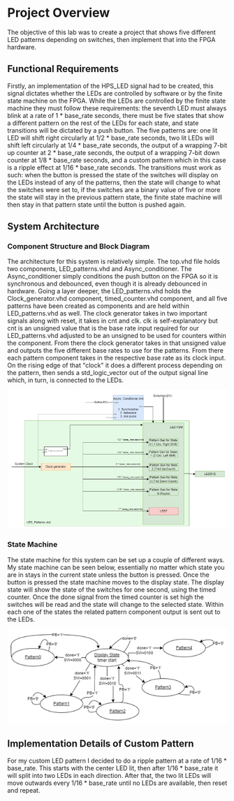 # Project Overview
The objective of this lab was to create a project that shows five different LED patterns depending on switches, then implement that into the FPGA hardware.
## Functional Requirements
Firstly, an implementation of the HPS_LED signal had to be created, this signal dictates whether the LEDs are controlled by software or by the finite state machine on the FPGA. While the LEDs are controlled by the finite state machine they must follow these requirements: the seventh LED must always blink at a rate of 1 * base_rate seconds, there must be five states that show a different pattern on the rest of the LEDs for each state, and state transitions will be dictated by a push button. The five patterns are: one lit LED will shift right circularly at 1/2 * base_rate seconds, two lit LEDs will shift left circularly at 1/4 * base_rate seconds, the output of a wrapping 7-bit up counter at 2 * base_rate seconds, the output of a wrapping 7-bit down counter at 1/8 * base_rate seconds, and a custom pattern which in this case is a ripple effect at 1/16 * base_rate seconds. The transitions must work as such: when the button is pressed the state of the switches will display on the LEDs instead of any of the patterns, then the state will change to what the switches were set to, if the switches are a binary value of five or more the state will stay in the previous pattern state, the finite state machine will then stay in that pattern state until the button is pushed again. 
## System Architecture
### Component Structure and Block Diagram
The architecture for this system is relatively simple. The top.vhd file holds two components, LED_patterns.vhd and Async_conditioner. The Async_conditioner simply conditions the push button on the FPGA so it is synchronous and debounced, even though it is already debounced in hardware. Going a layer deeper, the LED_patterns.vhd holds the Clock_generator.vhd component, timed_counter.vhd component, and all five patterns have been created as components and are held within LED_patterns.vhd as well. The clock generator takes in two important signals along with reset, it takes in cnt and clk. clk is self-explanatory but cnt is an unsigned value that is the base rate input required for our LED_patterns.vhd adjusted to be an unsigned to be used for counters within the component. From there the clock generator takes in that unsigned value and outputs the five different base rates to use for the patterns. From there each pattern component takes in the respective base rate as its clock input. On the rising edge of that "clock" it does a different process depending on the pattern, then sends a std_logic_vector out of the output signal line which, in turn, is connected to the LEDs.

<BlockDiagram><img src="assets/LED_Pattern_Block_diagram.png">

### State Machine
The state machine for this system can be set up a couple of different ways. My state machine can be seen below, essentially no matter which state you are in stays in the current state unless the button is pressed. Once the button is pressed the state machine moves to the display state. The display state will show the state of the switches for one second, using the timed counter. Once the done signal from the timed counter is set high the switches will be read and the state will change to the selected state. Within each one of the states the related pattern component output is sent out to the LEDs. 

<StateMachine><img src="assets/LED_FSM.png">

## Implementation Details of Custom Pattern
For my custom LED pattern I decided to do a ripple pattern at a rate of 1/16 * base_rate. This starts with the center LED lit, then after 1/16 * base_rate it will split into two LEDs in each direction. After that, the two lit LEDs will move outwards every 1/16 * base_rate until no LEDs are available, then reset and repeat.




